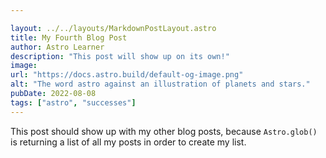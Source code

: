 ```yaml
---

layout: ../../layouts/MarkdownPostLayout.astro
title: My Fourth Blog Post
author: Astro Learner
description: "This post will show up on its own!"
image:
url: "https://docs.astro.build/default-og-image.png"
alt: "The word astro against an illustration of planets and stars."
pubDate: 2022-08-08
tags: ["astro", "successes"]
---
```

This post should show up with my other blog posts, because `Astro.glob()` is returning a list of all my posts in order to create my list.
